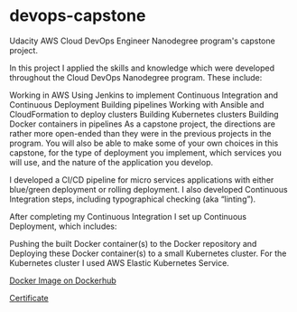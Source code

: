 # devops-capstone
Udacity AWS Cloud DevOps Engineer Nanodegree program's capstone project.

In this project I applied the skills and knowledge which were developed throughout the Cloud DevOps Nanodegree program. These include:

Working in AWS
Using Jenkins to implement Continuous Integration and Continuous Deployment
Building pipelines
Working with Ansible and CloudFormation to deploy clusters
Building Kubernetes clusters
Building Docker containers in pipelines
As a capstone project, the directions are rather more open-ended than they were in the previous projects in the program. You will also be able to make some of your own choices in this capstone, for the type of deployment you implement, which services you will use, and the nature of the application you develop.

I developed a CI/CD pipeline for micro services applications with either blue/green deployment or rolling deployment. I also developed Continuous Integration steps, including typographical checking (aka “linting”).

After completing my Continuous Integration I set up Continuous Deployment, which includes:

Pushing the built Docker container(s) to the Docker repository and
Deploying these Docker container(s) to a small Kubernetes cluster. For the Kubernetes cluster I used AWS Elastic Kubernetes Service.

[Docker Image on Dockerhub](https://hub.docker.com/u/lukasriegerdev)

[Certificate](./certificate.pdf)
